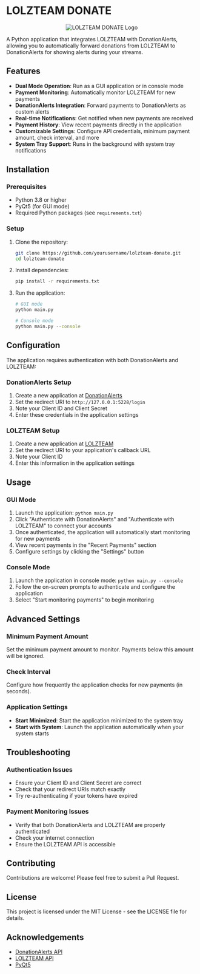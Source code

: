 # LOLZTEAM DONATE

<p align="center">
  <img src="https://via.placeholder.com/200x200.png?text=LOLZTEAM+DONATE" alt="LOLZTEAM DONATE Logo"/>
</p>

A Python application that integrates LOLZTEAM with DonationAlerts, allowing you to automatically forward donations from
LOLZTEAM to DonationAlerts for showing alerts during your streams.

## Features

- **Dual Mode Operation**: Run as a GUI application or in console mode
- **Payment Monitoring**: Automatically monitor LOLZTEAM for new payments
- **DonationAlerts Integration**: Forward payments to DonationAlerts as custom alerts
- **Real-time Notifications**: Get notified when new payments are received
- **Payment History**: View recent payments directly in the application
- **Customizable Settings**: Configure API credentials, minimum payment amount, check interval, and more
- **System Tray Support**: Runs in the background with system tray notifications

## Installation

### Prerequisites

- Python 3.8 or higher
- PyQt5 (for GUI mode)
- Required Python packages (see `requirements.txt`)

### Setup

1. Clone the repository:
   ```bash
   git clone https://github.com/yourusername/lolzteam-donate.git
   cd lolzteam-donate
   ```

2. Install dependencies:
   ```bash
   pip install -r requirements.txt
   ```

3. Run the application:
   ```bash
   # GUI mode
   python main.py
   
   # Console mode
   python main.py --console
   ```

## Configuration

The application requires authentication with both DonationAlerts and LOLZTEAM:

### DonationAlerts Setup

1. Create a new application at [DonationAlerts](https://www.donationalerts.com/application/clients)
2. Set the redirect URI to `http://127.0.0.1:5228/login`
3. Note your Client ID and Client Secret
4. Enter these credentials in the application settings

### LOLZTEAM Setup

1. Create a new application at [LOLZTEAM](https://lolz.live/account/api)
2. Set the redirect URI to your application's callback URL
3. Note your Client ID
4. Enter this information in the application settings

## Usage

### GUI Mode

1. Launch the application: `python main.py`
2. Click "Authenticate with DonationAlerts" and "Authenticate with LOLZTEAM" to connect your accounts
3. Once authenticated, the application will automatically start monitoring for new payments
4. View recent payments in the "Recent Payments" section
5. Configure settings by clicking the "Settings" button

### Console Mode

1. Launch the application in console mode: `python main.py --console`
2. Follow the on-screen prompts to authenticate and configure the application
3. Select "Start monitoring payments" to begin monitoring

## Advanced Settings

### Minimum Payment Amount

Set the minimum payment amount to monitor. Payments below this amount will be ignored.

### Check Interval

Configure how frequently the application checks for new payments (in seconds).

### Application Settings

- **Start Minimized**: Start the application minimized to the system tray
- **Start with System**: Launch the application automatically when your system starts

## Troubleshooting

### Authentication Issues

- Ensure your Client ID and Client Secret are correct
- Check that your redirect URIs match exactly
- Try re-authenticating if your tokens have expired

### Payment Monitoring Issues

- Verify that both DonationAlerts and LOLZTEAM are properly authenticated
- Check your internet connection
- Ensure the LOLZTEAM API is accessible

## Contributing

Contributions are welcome! Please feel free to submit a Pull Request.

## License

This project is licensed under the MIT License - see the LICENSE file for details.

## Acknowledgements

- [DonationAlerts API](https://www.donationalerts.com/apidoc)
- [LOLZTEAM API](https://lolz.live/account/api)
- [PyQt5](https://riverbankcomputing.com/software/pyqt/intro)
